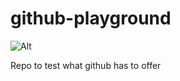 # github-playground

![Alt](https://repobeats.axiom.co/api/embed/884f21b61d63149262fef91bf6677aa601773ba5.svg "Repobeats analytics image")

Repo to test what github has to offer
